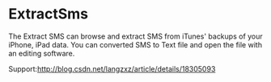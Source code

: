 ExtractSms
==========

The Extract SMS can browse and extract SMS from iTunes' backups of your iPhone, iPad data.  You can converted SMS to Text file and open the file with an editing software. 

Support:http://blog.csdn.net/langzxz/article/details/18305093
